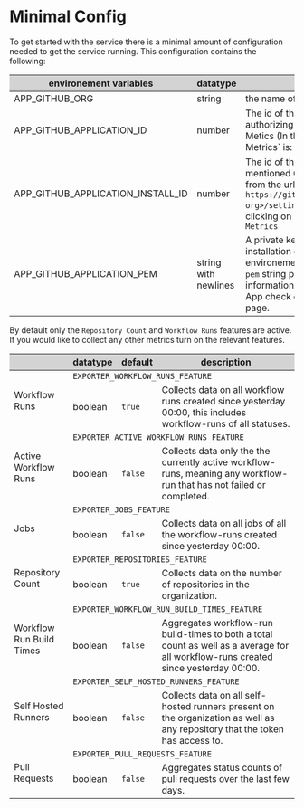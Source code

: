 # Minimal Config

To get started with the service there is a minimal amount of configuration needed
to get the service running. This configuration contains the following:

<table>
    <thead>
        <tr style="background-color: lightgray;">
            <th>environement variables</th>
            <th>datatype</th>
            <th>description</th>
        </tr>
    </thead>
    <tbody>
        <tr>
            <td>APP_GITHUB_ORG</td>
            <td>string</td>
            <td>the name of the organization</td>
        </tr>
        <tr>
            <td>APP_GITHUB_APPLICATION_ID</td>
            <td>number</td>
            <td>
                The id of the Github App installed for authorizing the Api calls
                made by Github Metics (In the case of `AuthApp Github Metrics` is:
                <b>882159</b>)
            </td>
        </tr>
        <tr>
            <td>APP_GITHUB_APPLICATION_INSTALL_ID</td>
            <td>number</td>
            <td>
                The id of the installation of the above mentioned Github App. 
                Can be retrived from the url when visiting <code>https://github.com/organizations/&lt;your-org&gt;/settings/installations</code>
                and then clicking on Configure for <code>AuthApp Github Metrics</code>
            </td>
        </tr>
        <tr>
            <td>APP_GITHUB_APPLICATION_PEM</td>
            <td>string with newlines</td>
            <td>
                A private key generated through the installation of the Github
                App. This environement variable is just the whole <code>pem</code>
                string provided by Github. For more information on how to create
                this Github App check out the <a href="../github/authentication#setting-up-the-github-app">github authentication</a>
                page.
            </td>
        </tr>
    </tbody>
</table>


By default only the `Repository Count` and `Workflow Runs` features are active.
If you would like to collect any other metrics turn on the relevant features.

<table>
    <thead>
        <tr style="background-color: lightgray;">
            <th></th>
            <th>datatype</th>
            <th>default</th>
            <th>description</th>
        </tr>
    </thead>
    <tbody>    
        <tr>
            <td rowspan=2>Workflow Runs</td>
            <td colspan=3><code>EXPORTER_WORKFLOW_RUNS_FEATURE</code></td>
        </tr>
        <tr>
            <td>boolean</td>
            <td><code>true</code></td>
            <td>Collects data on all workflow runs created since yesterday 00:00, this includes workflow-runs of all statuses.</td>
        </tr>
        <tr>
            <td rowspan=2>Active Workflow Runs</td>
            <td colspan=3><code>EXPORTER_ACTIVE_WORKFLOW_RUNS_FEATURE</code></td>
        </tr>
        <tr>
            <td>boolean</td>
            <td><code>false</code></td>
            <td>Collects data only the the currently active workflow-runs, meaning any workflow-run that has not failed or completed.</td>
        </tr>
        <tr>
            <td rowspan=2>Jobs</td>
            <td colspan=3><code>EXPORTER_JOBS_FEATURE</code></td>
        </tr>
        <tr>
            <td>boolean</td>
            <td><code>false</code></td>
            <td>Collects data on all jobs of all the workflow-runs created since yesterday 00:00.</td>
        </tr>
        <tr>
            <td rowspan=2>Repository Count</td>
            <td colspan=3><code>EXPORTER_REPOSITORIES_FEATURE</code></td>
        </tr>
        <tr>
            <td>boolean</td>
            <td><code>true</code></td>
            <td>Collects data on the number of repositories in the organization.</td>
        </tr>
        <tr>
            <td rowspan=2>Workflow Run Build Times</td>
            <td colspan=3><code>EXPORTER_WORKFLOW_RUN_BUILD_TIMES_FEATURE</code></td>
        </tr>
        <tr>
            <td>boolean</td>
            <td><code>false</code></td>
            <td>Aggregates workflow-run build-times to both a total count as well as a average for all workflow-runs created since yesterday 00:00.</td>
        </tr>
        <tr>
            <td rowspan=2>Self Hosted Runners</td>
            <td colspan=3><code>EXPORTER_SELF_HOSTED_RUNNERS_FEATURE</code></td>
        </tr>
        <tr>
            <td>boolean</td>
            <td><code>false</code></td>
            <td>Collects data on all self-hosted runners present on the organization as well as any repository that the token has access to.</td>
        </tr>
        <tr>
            <td rowspan=2>Pull Requests</td>
            <td colspan=3><code>EXPORTER_PULL_REQUESTS_FEATURE</code></td>
        </tr>
        <tr>
            <td>boolean</td>
            <td><code>false</code></td>
            <td>Aggregates status counts of pull requests over the last few days.</td>
        </tr>
    </tbody>
</table>
